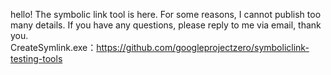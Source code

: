hello! The symbolic link tool is here. For some reasons, I cannot publish too many details. If you have any questions, please reply to me via email, thank you.  
CreateSymlink.exe：https://github.com/googleprojectzero/symboliclink-testing-tools  

